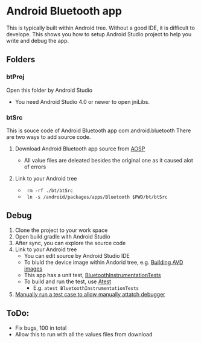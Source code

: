 # Android Bluetooth app
This is typically built within Android tree. Without a good IDE, it is difficult to develope. This shows you how to setup Android Studio project to help you write and debug the app.
## Folders 
### btProj
Open this folder by Android Studio
* You need Android Studio 4.0 or newer to open jniLibs.

### btSrc
This is souce code of Android Bluetooth app com.android.bluetooth
There are two ways to add source code.
1. Download Android Bluetooth app source from [AOSP](https://android.googlesource.com/platform/packages/apps/Bluetooth/+/refs/tags/android-vts-9.0_r10)
   * All value files are deleated besides the original one as it caused alot of errors

2. Link to your Android tree
   * ``` rm -rf ./bt/btSrc```
   * ``` ln -s /android/packages/apps/Bluetooth $PWD/bt/btSrc```
## Debug
1. Clone the project to your work space
2. Open build.gradle with Android Studio
3. After sync, you can explore the source code
4. Link to your Android tree 
   * You can edit source by Android Studio IDE
   * To biuld the device image within Andorid tree, e.g. [Building AVD images](https://source.android.com/setup/create/avd#building_avd_images) 
   * This app has a unit test, [BluetoothInstrumentationTests](https://github.com/Alwin-Lin/development-debug-androidTest/tree/master/bt/btSrc/tests/unit)
   * To build and run the test, use [Atest](https://source.android.com/compatibility/tests/development/atest)
      * E.g. ```atest BluetoothInstrumentationTests```
5. [Manually run a test case to allow manually attatch debugger](https://github.com/Alwin-Lin/development-debug-androidTest/tree/master/CtsCarTestCases#manually-run-a-test-case-to-allow-manually-attatch-debugger)


## ToDo:
* Fix bugs, 100 in total
* Allow this to run with all the values files from download

